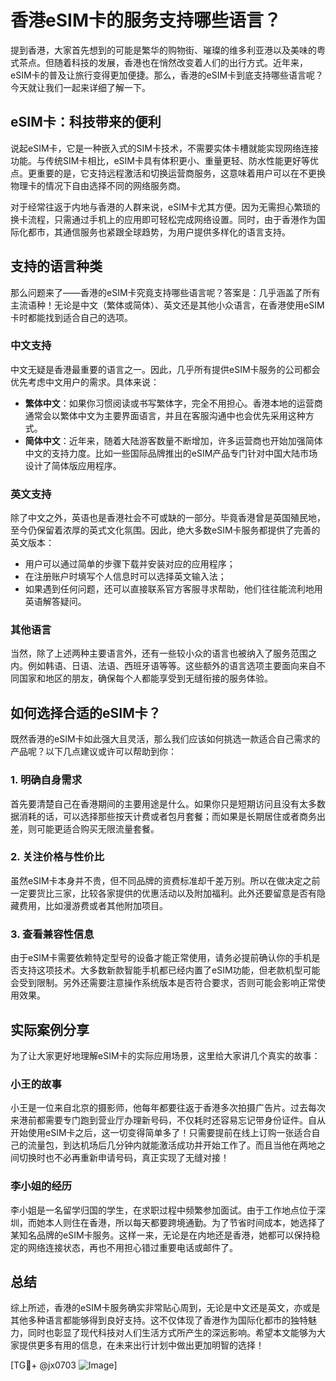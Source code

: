 # 香港eSIM卡的服务支持哪些语言？

提到香港，大家首先想到的可能是繁华的购物街、璀璨的维多利亚港以及美味的粤式茶点。但随着科技的发展，香港也在悄然改变着人们的出行方式。近年来，eSIM卡的普及让旅行变得更加便捷。那么，香港的eSIM卡到底支持哪些语言呢？今天就让我们一起来详细了解一下。

## eSIM卡：科技带来的便利

说起eSIM卡，它是一种嵌入式的SIM卡技术，不需要实体卡槽就能实现网络连接功能。与传统SIM卡相比，eSIM卡具有体积更小、重量更轻、防水性能更好等优点。更重要的是，它支持远程激活和切换运营商服务，这意味着用户可以在不更换物理卡的情况下自由选择不同的网络服务商。

对于经常往返于内地与香港的人群来说，eSIM卡尤其方便。因为无需担心繁琐的换卡流程，只需通过手机上的应用即可轻松完成网络设置。同时，由于香港作为国际化都市，其通信服务也紧跟全球趋势，为用户提供多样化的语言支持。

## 支持的语言种类

那么问题来了——香港的eSIM卡究竟支持哪些语言呢？答案是：几乎涵盖了所有主流语种！无论是中文（繁体或简体）、英文还是其他小众语言，在香港使用eSIM卡时都能找到适合自己的选项。

### 中文支持
中文无疑是香港最重要的语言之一。因此，几乎所有提供eSIM卡服务的公司都会优先考虑中文用户的需求。具体来说：

- **繁体中文**：如果你习惯阅读或书写繁体字，完全不用担心。香港本地的运营商通常会以繁体中文为主要界面语言，并且在客服沟通中也会优先采用这种方式。
- **简体中文**：近年来，随着大陆游客数量不断增加，许多运营商也开始加强简体中文的支持力度。比如一些国际品牌推出的eSIM产品专门针对中国大陆市场设计了简体版应用程序。

### 英文支持
除了中文之外，英语也是香港社会不可或缺的一部分。毕竟香港曾是英国殖民地，至今仍保留着浓厚的英式文化氛围。因此，绝大多数eSIM卡服务都提供了完善的英文版本：

- 用户可以通过简单的步骤下载并安装对应的应用程序；
- 在注册账户时填写个人信息时可以选择英文输入法；
- 如果遇到任何问题，还可以直接联系官方客服寻求帮助，他们往往能流利地用英语解答疑问。

### 其他语言
当然，除了上述两种主要语言外，还有一些较小众的语言也被纳入了服务范围之内。例如韩语、日语、法语、西班牙语等等。这些额外的语言选项主要面向来自不同国家和地区的朋友，确保每个人都能享受到无缝衔接的服务体验。

## 如何选择合适的eSIM卡？

既然香港的eSIM卡如此强大且灵活，那么我们应该如何挑选一款适合自己需求的产品呢？以下几点建议或许可以帮助到你：

### 1. 明确自身需求
首先要清楚自己在香港期间的主要用途是什么。如果你只是短期访问且没有太多数据消耗的话，可以选择那些按天计费或者包月套餐；而如果是长期居住或者商务出差，则可能更适合购买无限流量套餐。

### 2. 关注价格与性价比
虽然eSIM卡本身并不贵，但不同品牌的资费标准却千差万别。所以在做决定之前一定要货比三家，比较各家提供的优惠活动以及附加福利。此外还要留意是否有隐藏费用，比如漫游费或者其他附加项目。

### 3. 查看兼容性信息
由于eSIM卡需要依赖特定型号的设备才能正常使用，请务必提前确认你的手机是否支持这项技术。大多数新款智能手机都已经内置了eSIM功能，但老款机型可能会受到限制。另外还需要注意操作系统版本是否符合要求，否则可能会影响正常使用效果。

## 实际案例分享

为了让大家更好地理解eSIM卡的实际应用场景，这里给大家讲几个真实的故事：

### 小王的故事
小王是一位来自北京的摄影师，他每年都要往返于香港多次拍摄广告片。过去每次来港前都需要专门跑到营业厅办理新号码，不仅耗时还容易忘记带身份证件。自从开始使用eSIM卡之后，这一切变得简单多了！只需要提前在线上订购一张适合自己的流量包，到达机场后几分钟内就能激活成功并开始工作了。而且当他在两地之间切换时也不必再重新申请号码，真正实现了无缝对接！

### 李小姐的经历
李小姐是一名留学归国的学生，在求职过程中频繁参加面试。由于工作地点位于深圳，而她本人则住在香港，所以每天都要跨境通勤。为了节省时间成本，她选择了某知名品牌的eSIM卡服务。这样一来，无论是在内地还是香港，她都可以保持稳定的网络连接状态，再也不用担心错过重要电话或邮件了。

## 总结

综上所述，香港的eSIM卡服务确实非常贴心周到，无论是中文还是英文，亦或是其他多种语言都能够得到良好支持。这不仅体现了香港作为国际化都市的独特魅力，同时也彰显了现代科技对人们生活方式所产生的深远影响。希望本文能够为大家提供更多有用的信息，在未来出行计划中做出更加明智的选择！

[TG💪+ @jx0703 ![Image](https://github.com/user-attachments/assets/dbca1d08-cadb-493c-b0ec-ad6f7a83f270)]